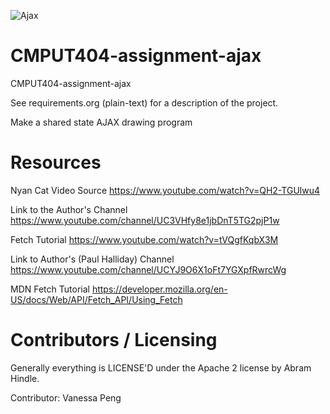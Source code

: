![Ajax]('./nyan.jpg')

CMPUT404-assignment-ajax
==============================

CMPUT404-assignment-ajax

See requirements.org (plain-text) for a description of the project.

Make a shared state AJAX drawing program

Resources
========================

Nyan Cat Video Source https://www.youtube.com/watch?v=QH2-TGUlwu4

Link to the Author's Channel https://www.youtube.com/channel/UC3VHfy8e1jbDnT5TG2pjP1w

Fetch Tutorial https://www.youtube.com/watch?v=tVQgfKqbX3M

Link to Author's (Paul Halliday) Channel https://www.youtube.com/channel/UCYJ9O6X1oFt7YGXpfRwrcWg

MDN Fetch Tutorial https://developer.mozilla.org/en-US/docs/Web/API/Fetch_API/Using_Fetch

Contributors / Licensing
========================

Generally everything is LICENSE'D under the Apache 2 license by Abram Hindle.

Contributor: Vanessa Peng 


